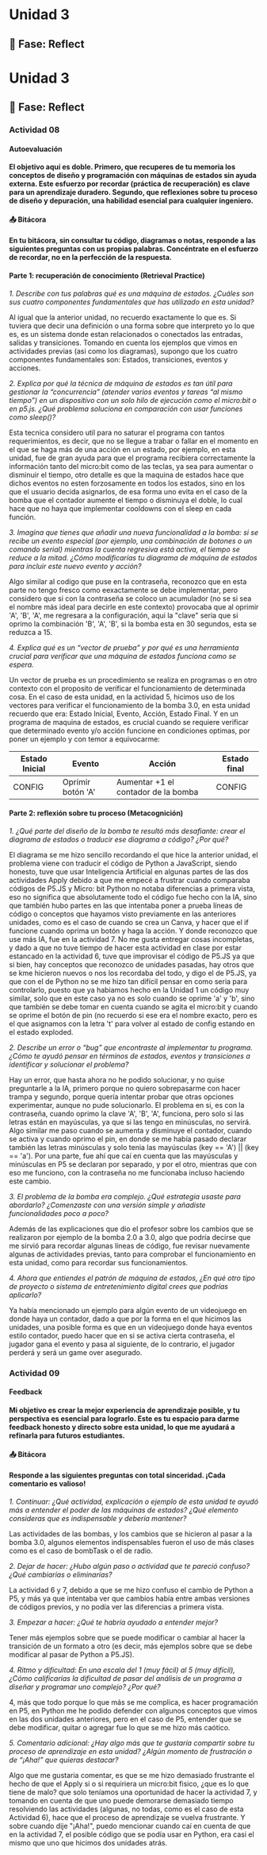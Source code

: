 # Unidad 3


## 🤔 Fase: Reflect

# Unidad 3


## 🤔 Fase: Reflect

### Actividad 08

#### Autoevaluación

#### El objetivo aquí es doble. Primero, que recuperes de tu memoria los conceptos de diseño y programación con máquinas de estados sin ayuda externa. Este esfuerzo por recordar (práctica de recuperación) es clave para un aprendizaje duradero. Segundo, que reflexiones sobre tu proceso de diseño y depuración, una habilidad esencial para cualquier ingeniero.

#### 📤 Bitácora

#### En tu bitácora, sin consultar tu código, diagramas o notas, responde a las siguientes preguntas con us propias palabras. Concéntrate en el esfuerzo de recordar, no en la perfección de la respuesta.

#### Parte 1: recuperación de conocimiento (Retrieval Practice)

*1. Describe con tus palabras qué es una máquina de estados. ¿Cuáles son sus cuatro componentes fundamentales que has utilizado en esta unidad?*

Al igual que la anterior unidad, no recuerdo exactamente lo que es. Si tuviera que decir una definición o una forma sobre que interpreto yo lo que es, es un sistema donde estan relacionados o conectados las entradas, salidas y transiciones. Tomando en cuenta los ejemplos que vimos en actividades previas (asi como los diagramas), supongo que los cuatro componentes fundamentales son: Estados, transiciones, eventos y acciones.

*2. Explica por qué la técnica de máquina de estados es tan útil para gestionar la “concurrencia” (atender varios eventos y tareas “al mismo tiempo”) en un dispositivo con un solo hilo de ejecución como el micro:bit o en p5.js. ¿Qué problema soluciona en comparación con usar funciones como sleep()?*

Esta tecnica considero util para no saturar el programa con tantos requerimientos, es decir, que no se llegue a trabar o fallar en el momento en el que se haga más de una acción en un estado, por ejemplo, en esta unidad, fue de gran ayuda para que el programa recibiera correctamente la información tanto del micro:bit como de las teclas, ya sea para aumentar o disminuir el tiempo, otro detalle es que la maquina de estados hace que dichos eventos no esten forzosamente en todos los estados, sino en los que el usuario decida asignarlos, de esa forma uno evita en el caso de la bomba que el contador aumente el tiempo o disminuya el doble, lo cual hace que no haya que implementar cooldowns con el sleep en cada función.
   
*3. Imagina que tienes que añadir una nueva funcionalidad a la bomba: si se recibe un evento especial (por ejemplo, una combinación de botones o un comando serial) mientras la cuenta regresiva está activa, el tiempo se reduce a la mitad. ¿Cómo modificarías tu diagrama de máquina de estados para incluir este nuevo evento y acción?*

Algo similar al codigo que puse en la contraseña, reconozco que en esta parte no tengo fresco como eexactamente se debe implementar, pero considero que si con la contraseña se coloco un acumulador (no se si sea el nombre más ideal para decirle en este contexto) provocaba que al oprimir 'A', 'B', 'A', me regresara a la configuración, aqui la "clave" seria que si oprimo la combinación 'B', 'A', 'B', si la bomba esta en 30 segundos, esta se reduzca a 15.
   
*4. Explica qué es un “vector de prueba” y por qué es una herramienta crucial para verificar que una máquina de estados funciona como se espera.*

Un vector de prueba es un procedimiento se realiza en programas o en otro contexto con el proposito de verificar el funcionamiento de determinada cosa. En el caso de esta unidad, en la actividad 5, hicimos uso de los vectores para verificar el funcionamiento de la bomba 3.0, en esta unidad recuerdo que era: Estado Inicial, Evento, Acción, Estado Final. 
Y en un programa de maquina de estados, es crucial cuando se requiere verificar que determinado evento y/o acción funcione en condiciones optimas, por poner un ejemplo y con temor a equivocarme:

| Estado Inicial | Evento | Acción | Estado final |
|----------------|----------------|----------------|----------------|
| CONFIG | Oprimir botón 'A' | Aumentar +1 el contador de la bomba | CONFIG |
   
#### Parte 2: reflexión sobre tu proceso (Metacognición)

*1. ¿Qué parte del diseño de la bomba te resultó más desafiante: crear el diagrama de estados o traducir ese diagrama a código? ¿Por qué?*

El diagrama se me hizo sencillo recordando el que hice la anterior unidad, el problema viene con traducir el código de Python a JavaScript, siendo honesto, tuve que usar Inteligencia Artificial en algunas partes de las dos actividades Apply debido a que me empecé a frustrar cuando comparaba códigos de P5.JS y Micro: bit Python no notaba diferencias a primera vista, eso no significa que absolutamente todo el código fue hecho con la IA, sino que también hubo partes en las que intentaba poner a prueba líneas de código o conceptos que hayamos visto previamente en las anteriores unidades, como es el caso de cuando se crea un Canva, y hacer que el if funcione cuando oprima un botón y haga la acción. Y donde reconozco que use más IA, fue en la actividad 7. No me gusta entregar cosas incompletas, y dado a que no tuve tiempo de hacer esta actividad en clase por estar estancado en la actividad 6, tuve que improvisar el código de P5.JS ya que si bien, hay conceptos que reconozco de unidades pasadas, hay otros que se kme hicieron nuevos o nos los recordaba del todo, y digo el de P5.JS, ya que con el de Python no se me hizo tan difícil pensar en como seria para controlarlo, puesto que ya habiamos hecho en la Unidad 1 un código muy similar, solo que en este caso ya no es solo cuando se oprime 'a' y 'b', sino que también se debe tomar en cuenta cuando se agita el micro:bit y cuando se oprime el botón de pin (no recuerdo si ese era el nombre exacto, pero es el que asignamos con la letra 't' para volver al estado de config estando en el estado exploded.
   
*2. Describe un error o “bug” que encontraste al implementar tu programa. ¿Cómo te ayudó pensar en términos de estados, eventos y transiciones a identificar y solucionar el problema?*

Hay un error, que hasta ahora no he podido solucionar, y no quise preguntarle a la IA, primero porque no quiero sobrepasarme con hacer trampa y segundo, porque quería intentar probar que otras opciones experimentar, aunque no pude solucionarlo. El problema en si, es con la contraseña, cuando oprimo la clave 'A', 'B', 'A', funciona, pero solo si las letras están en mayúsculas, ya que si las tengo en minúsculas, no servirá. Algo similar me paso cuando se aumenta y disminuye el contador, cuando se activa y cuando oprimo el pin, en donde se me había pasado declarar también las letras minúsculas y solo tenia las mayúsculas (key == 'A') || (key == 'a'). Por una parte, fue ahí que caí en cuenta que las mayúsculas y minúsculas en P5 se declaran por separado, y por el otro, mientras que con eso me funciono, con la contraseña no me funcionaba incluso haciendo este cambio.
   
*3. El problema de la bomba era complejo. ¿Qué estrategia usaste para abordarlo? ¿Comenzaste con una versión simple y añadiste funcionalidades poco a poco?*

Además de las explicaciones que dio el profesor sobre los cambios que se realizaron por ejemplo de la bomba 2.0 a 3.0, algo que podría decirse que me sirvió para recordar algunas líneas de código, fue revisar nuevamente algunas de actividades previas, tanto para comprobar el funcionamiento en esta unidad, como para recordar sus funcionamientos.
   
*4. Ahora que entiendes el patrón de máquina de estados, ¿En qué otro tipo de proyecto o sistema de entretenimiento digital crees que podrías aplicarlo?*

Ya había mencionado un ejemplo para algún evento de un videojuego en donde haya un contador, dado a que por la forma en el que hicimos las unidades, una posible forma es que en un videojuego donde haya eventos estilo contador, puedo hacer que en si se activa cierta contraseña, el jugador gana el evento y pasa al siguiente, de lo contrario, el jugador perderá y será un game over asegurado. 

### Actividad 09

#### Feedback

#### Mi objetivo es crear la mejor experiencia de aprendizaje posible, y tu perspectiva es esencial para lograrlo. Este es tu espacio para darme feedback honesto y directo sobre esta unidad, lo que me ayudará a refinarla para futuros estudiantes.

#### 📤 Bitácora

#### Responde a las siguientes preguntas con total sinceridad. ¡Cada comentario es valioso!

*1. Continuar: ¿Qué actividad, explicación o ejemplo de esta unidad te ayudó más a entender el poder de las máquinas de estados? ¿Qué elemento consideras que es indispensable y debería mantener?*

Las actividades de las bombas, y los cambios que se hicieron al pasar a la bomba 3.0, algunos elementos indispensables fueron el uso de más clases como es el caso de bombTask o el de radio.
   
*2. Dejar de hacer: ¿Hubo algún paso o actividad que te pareció confuso? ¿Qué cambiarías o eliminarías?*

La actividad 6 y 7, debido a que se me hizo confuso el cambio de Python a P5, y más ya que intentaba ver que cambios había entre ambas versiones de códigos previos, y no podía ver las diferencias a primera vista.
   
*3. Empezar a hacer: ¿Qué te habría ayudado a entender mejor?*

Tener más ejemplos sobre que se puede modificar o cambiar al hacer la transición de un formato a otro (es decir, más ejemplos sobre que se debe modificar al pasar de Python a P5.JS).
   
*4. Ritmo y dificultad: En una escala del 1 (muy fácil) al 5 (muy difícil), ¿Cómo calificarías la dificultad de pasar del análisis de un programa a diseñar y programar uno complejo? ¿Por qué?*

4, más que todo porque lo que más se me complica, es hacer programación en P5, en Python me he podido defender con algunos conceptos que vimos en las dos unidades anteriores, pero en el caso de P5, entender que se debe modificar, quitar o agregar fue lo que se me hizo más caótico.
   
*5. Comentario adicional: ¿Hay algo más que te gustaría compartir sobre tu proceso de aprendizaje en esta unidad? ¿Algún momento de frustración o de “¡Aha!” que quieras destacar?*

Algo que me gustaria comentar, es que se me hizo demasiado frustrante el hecho de que el Apply si o si requiriera un micro:bit fisico, ¿que es lo que tiene de malo? que solo teníamos una oportunidad de hacer la actividad 7, y tomando en cuenta de que uno puede demorarse demasiado tiempo resolviendo las actividades (algunas, no todas, como es el caso de esta Actividad 6), hace que el proceso de aprendizaje se vuelva frustrante. Y sobre cuando dije "¡Aha!", puedo mencionar cuando caí en cuenta de que en la actividad 7, el posible código que se podía usar en Python, era casi el mismo que uno que hicimos dos unidades atrás.

